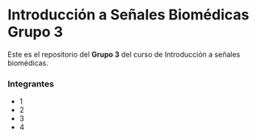# Introducción a Señales Biomédicas Grupo 3
Este es el repositorio del **Grupo 3** del curso de Introducción a señales biomédicas.

### Integrantes
- 1
- 2
- 3
- 4
